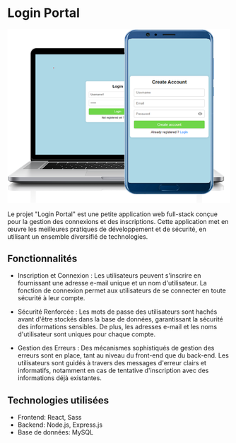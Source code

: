 # Login Portal

![GitHub repo size](https://github.com/CharonTom/my-website/blob/main/src/assets/img/auth.png)

Le projet "Login Portal" est une petite application web full-stack conçue pour la gestion des connexions et des inscriptions. Cette application met en œuvre les meilleures pratiques de développement et de sécurité, en utilisant un ensemble diversifié de technologies.

## Fonctionnalités

- Inscription et Connexion : Les utilisateurs peuvent s'inscrire en fournissant une adresse e-mail unique et un nom d'utilisateur. La fonction de connexion permet aux utilisateurs de se connecter en toute sécurité à leur compte.

- Sécurité Renforcée : Les mots de passe des utilisateurs sont hachés avant d'être stockés dans la base de données, garantissant la sécurité des informations sensibles. De plus, les adresses e-mail et les noms d'utilisateur sont uniques pour chaque compte.

- Gestion des Erreurs : Des mécanismes sophistiqués de gestion des erreurs sont en place, tant au niveau du front-end que du back-end. Les utilisateurs sont guidés à travers des messages d'erreur clairs et informatifs, notamment en cas de tentative d'inscription avec des informations déjà existantes.

## Technologies utilisées

- Frontend: React, Sass
- Backend: Node.js, Express.js
- Base de données: MySQL
